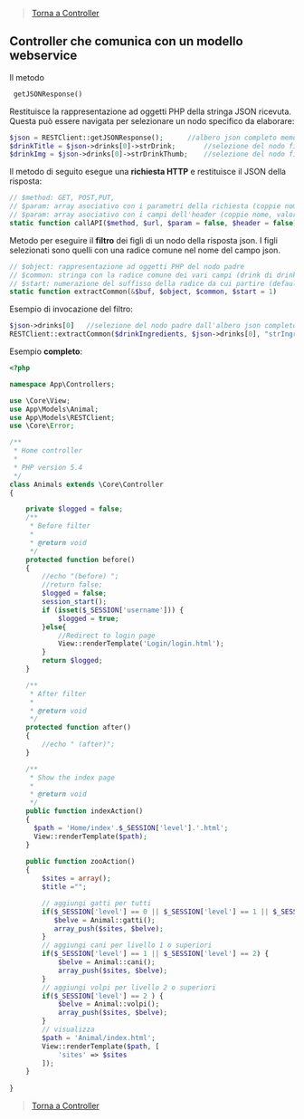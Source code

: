 >[Torna a Controller](controller.md) 

## Controller che comunica con un modello webservice

Il metodo 
```PHP
 getJSONResponse()
```
Restituisce la rappresentazione ad oggetti PHP della stringa JSON ricevuta. Questa può essere navigata per selezionare un nodo specifico da elaborare:
```PHP
$json = RESTClient::getJSONResponse();		//albero json completo memorizzato in $json
$drinkTitle = $json->drinks[0]->strDrink;       //selezione del nodo figlio strDrink dall'albero   
$drinkImg = $json->drinks[0]->strDrinkThumb;	//selezione del nodo figlio strDrinkThumb dall'albero
```
Il metodo di seguito esegue una **richiesta HTTP** e restituisce il JSON della risposta:

```PHP
// $method: GET, POST,PUT,
// $param: array asociativo con i parametri della richiesta (coppie nome, valore). Di default nessun parametro.
// $param: array asociativo con i campi dell'header (coppie nome, valore). Di default nessun parametro.
static function callAPI($method, $url, $param = false, $header = false)
```
Metodo per eseguire il **filtro** dei figli di un nodo della risposta json. I figli selezionati sono quelli con una radice comune nel nome del campo json.

```PHP
// $object: rappresentazione ad oggetti PHP del nodo padre
// $common: stringa con la radice comune dei vari campi (drink di drink1, drink2, drink3, ecc).
// $start: numerazione del suffisso della radice da cui partire (default 1, ad es. drink1)
static function extractCommon(&$buf, $object, $common, $start = 1)
```
Esempio di invocazione del filtro:
```PHP
$json->drinks[0]   //selezione del nodo padre dall'albero json completo memorizzato in $json
RESTClient::extractCommon($drinkIngredients, $json->drinks[0], "strIngredient");
```

Esempio **completo**:

```PHP
<?php

namespace App\Controllers;

use \Core\View;
use App\Models\Animal;
use App\Models\RESTClient;
use \Core\Error;

/**
 * Home controller
 *
 * PHP version 5.4
 */
class Animals extends \Core\Controller
{

    private $logged = false;
	/**
     * Before filter
     *
     * @return void
     */
    protected function before()
    {
        //echo "(before) ";
        //return false;
		$logged = false;
		session_start();
		if (isset($_SESSION['username'])) {
			$logged = true;
		}else{
			//Redirect to login page
			View::renderTemplate('Login/login.html');
		}
		return $logged;
    }

    /**
     * After filter
     *
     * @return void
     */
    protected function after()
    {
        //echo " (after)";
    }

    /**
     * Show the index page
     *
     * @return void
     */
    public function indexAction()
    {
	  $path = 'Home/index'.$_SESSION['level'].'.html';
	  View::renderTemplate($path);  
	}
	
	public function zooAction()
    {
        $sites = array();
        $title ="";

        // aggiungi gatti per tutti
    	if($_SESSION['level'] == 0 || $_SESSION['level'] == 1 || $_SESSION['level'] == 2) {
           $belve = Animal::gatti();
           array_push($sites, $belve);
    	}
    	// aggiungi cani per livello 1 o superiori
        if($_SESSION['level'] == 1 || $_SESSION['level'] == 2) {
            $belve = Animal::cani();
            array_push($sites, $belve);
        }
        // aggiungi volpi per livello 2 o superiori
        if($_SESSION['level'] == 2 ) {
            $belve = Animal::volpi();
            array_push($sites, $belve);
        }
        // visualizza
        $path = 'Animal/index.html';
        View::renderTemplate($path, [
            'sites' => $sites
        ]);  
	}
	
}

```
>[Torna a Controller](controller.md) 
